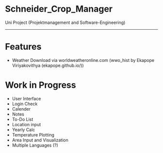 # Schneider_Crop_Manager
Uni Project (Projektmanagement and Software-Engineering)

<hr>

# Features

- Weather Download via worldweatheronline.com (wwo_hist by Ekapope Viriyakovithya (ekapope.github.io/))




# Work in Progress

- User Interface
- Login Check
- Calender
- Notes
- To-Do List
- Location input
- Yearly Calc
- Temperature Plotting
- Area Input and Visualization
- Multiple Languages (?)

